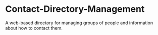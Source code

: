 # Contact-Directory-Management
A web-based directory for managing groups of people and information about how to contact them.

